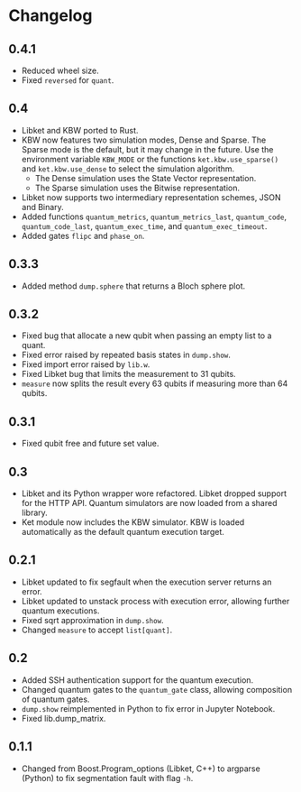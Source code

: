 # Changelog

## 0.4.1

- Reduced wheel size.
- Fixed `reversed` for `quant`.

## 0.4

- Libket and KBW ported to Rust.
- KBW now features two simulation modes, Dense and Sparse. The Sparse mode is the default, but it may change in the future. Use the environment variable `KBW_MODE` or the functions `ket.kbw.use_sparse()` and `ket.kbw.use_dense` to select the simulation algorithm.
  - The Dense simulation uses the State Vector representation.
  - The Sparse simulation uses the Bitwise representation.
- Libket now supports two intermediary representation schemes, JSON and Binary.
- Added functions `quantum_metrics`, `quantum_metrics_last`, `quantum_code`, `quantum_code_last`, `quantum_exec_time`, and `quantum_exec_timeout`.
- Added gates `flipc` and `phase_on`.

## 0.3.3

- Added method `dump.sphere` that returns a Bloch sphere plot.

## 0.3.2

- Fixed bug that allocate a new qubit when passing an empty list to a quant.
- Fixed error raised by repeated basis states in `dump.show`.
- Fixed import error raised by `lib.w`.
- Fixed Libket bug that limits the measurement to 31 qubits.
- `measure` now splits the result every 63 qubits if measuring more than 64 qubits.

## 0.3.1

- Fixed qubit free and future set value.

## 0.3

- Libket and its Python wrapper wore refactored. Libket dropped support for the HTTP API.  Quantum simulators are now loaded from a shared library.
- Ket module now includes the KBW simulator. KBW is loaded automatically as the default quantum execution target.

## 0.2.1

- Libket updated to fix segfault when the execution server returns an error.
- Libket updated to unstack process with execution error, allowing further quantum executions.
- Fixed sqrt approximation in `dump.show`.
- Changed `measure` to accept `list[quant]`.

## 0.2

- Added SSH authentication support for the quantum execution.
- Changed quantum gates to the `quantum_gate` class, allowing composition of quantum gates.
- `dump.show` reimplemented in Python to fix error in Jupyter Notebook.
- Fixed lib.dump_matrix.

## 0.1.1

- Changed from Boost.Program_options (Libket, C++) to argparse (Python) to fix segmentation fault with flag `-h`.
